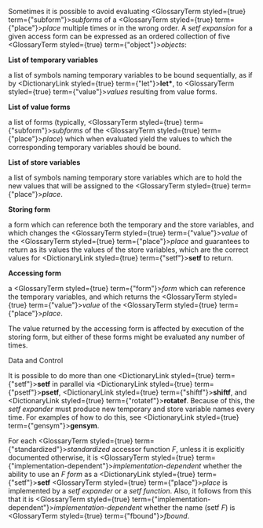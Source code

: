  



Sometimes it is possible to avoid evaluating <GlossaryTerm styled={true} term={"subform"}><i>subforms</i></GlossaryTerm> of a <GlossaryTerm styled={true} term={"place"}><i>place</i></GlossaryTerm> multiple times or in the wrong order. A *setf expansion* for a given access form can be expressed as an ordered collection of five <GlossaryTerm styled={true} term={"object"}><i>objects</i></GlossaryTerm>: 



**List of temporary variables** 



a list of symbols naming temporary variables to be bound sequentially, as if by <DictionaryLink styled={true} term={"let"}><b>let\*</b></DictionaryLink>, to <GlossaryTerm styled={true} term={"value"}><i>values</i></GlossaryTerm> resulting from value forms. 



**List of value forms** 



a list of forms (typically, <GlossaryTerm styled={true} term={"subform"}><i>subforms</i></GlossaryTerm> of the <GlossaryTerm styled={true} term={"place"}><i>place</i></GlossaryTerm>) which when evaluated yield the values to which the corresponding temporary variables should be bound. 



**List of store variables** 



a list of symbols naming temporary store variables which are to hold the new values that will be assigned to the <GlossaryTerm styled={true} term={"place"}><i>place</i></GlossaryTerm>. 



**Storing form** 



a form which can reference both the temporary and the store variables, and which changes the <GlossaryTerm styled={true} term={"value"}><i>value</i></GlossaryTerm> of the <GlossaryTerm styled={true} term={"place"}><i>place</i></GlossaryTerm> and guarantees to return as its values the values of the store variables, which are the correct values for <DictionaryLink styled={true} term={"setf"}><b>setf</b></DictionaryLink> to return. 



**Accessing form** 



a <GlossaryTerm styled={true} term={"form"}><i>form</i></GlossaryTerm> which can reference the temporary variables, and which returns the <GlossaryTerm styled={true} term={"value"}><i>value</i></GlossaryTerm> of the <GlossaryTerm styled={true} term={"place"}><i>place</i></GlossaryTerm>. 



The value returned by the accessing form is affected by execution of the storing form, but either of these forms might be evaluated any number of times. 



Data and Control 











It is possible to do more than one <DictionaryLink styled={true} term={"setf"}><b>setf</b></DictionaryLink> in parallel via <DictionaryLink styled={true} term={"psetf"}><b>psetf</b></DictionaryLink>, <DictionaryLink styled={true} term={"shiftf"}><b>shiftf</b></DictionaryLink>, and <DictionaryLink styled={true} term={"rotatef"}><b>rotatef</b></DictionaryLink>. Because of this, the *setf expander* must produce new temporary and store variable names every time. For examples of how to do this, see <DictionaryLink styled={true} term={"gensym"}><b>gensym</b></DictionaryLink>. 



For each <GlossaryTerm styled={true} term={"standardized"}><i>standardized</i></GlossaryTerm> accessor function *F*, unless it is explicitly documented otherwise, it is <GlossaryTerm styled={true} term={"implementation-dependent"}><i>implementation-dependent</i></GlossaryTerm> whether the ability to use an *F form* as a <DictionaryLink styled={true} term={"setf"}><b>setf</b></DictionaryLink> <GlossaryTerm styled={true} term={"place"}><i>place</i></GlossaryTerm> is implemented by a *setf expander* or a *setf function*. Also, it follows from this that it is <GlossaryTerm styled={true} term={"implementation-dependent"}><i>implementation-dependent</i></GlossaryTerm> whether the name (setf *F*) is <GlossaryTerm styled={true} term={"fbound"}><i>fbound</i></GlossaryTerm>. 



